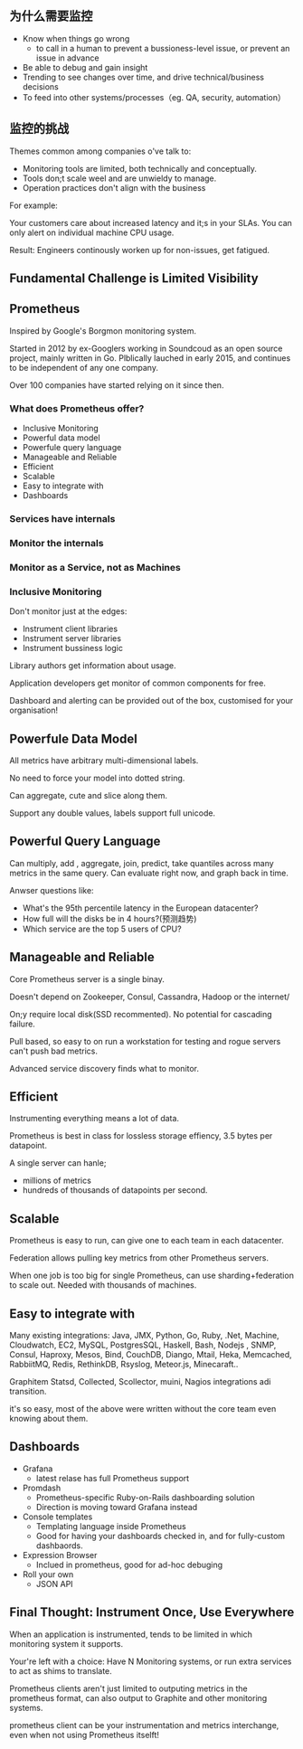 ## 为什么需要监控

* Know when things go wrong
  * to call in a human to prevent a bussioness-level issue, or prevent an issue in advance
* Be able to debug and gain insight
* Trending to see changes over time, and drive technical/business decisions
* To feed into other systems/processes（eg. QA, security, automation）

## 监控的挑战

Themes common among companies o've talk to:

* Monitoring tools are limited, both technically and conceptually.
* Tools don;t scale weel and are unwieldy to manage.
* Operation practices don't align with the business

For example:

Your customers care about increased latency and it;s in your SLAs. You can only alert on individual machine CPU usage.

Result: Engineers continously worken up for non-issues, get fatigued.

## Fundamental Challenge is Limited Visibility

## Prometheus

Inspired by Google's Borgmon monitoring system.

Started in 2012 by ex-Googlers working in Soundcoud as an open source project, mainly written in Go. Plblically lauched in early 2015, and continues to be independent of any one company.

Over 100 companies have started relying on it since then.

### What does Prometheus offer?

* Inclusive Monitoring
* Powerful data model
* Powerfule query language
* Manageable and Reliable
* Efficient
* Scalable
* Easy to integrate with
* Dashboards

### Services have internals

### Monitor the internals

### Monitor as a Service, not as Machines

### Inclusive Monitoring

Don't monitor just at the edges:

* Instrument client libraries
* Instrument server libraries
* Instrument bussiness logic

Library authors get information about usage.

Application developers get monitor of common components for free.

Dashboard and alerting can be provided out of the box, customised for your organisation!

## Powerfule Data Model

All metrics have arbitrary multi-dimensional labels.

No need to force your model into dotted string.

Can aggregate, cute and slice along them.

Support any double values, labels support full unicode.

## Powerful Query Language

Can multiply, add , aggregate, join, predict, take quantiles across many metrics in the same query. Can evaluate right now, and graph back in time.

Anwser questions like:

* What's the 95th percentile latency in the European datacenter?
* How full will the disks be in 4 hours?(预测趋势)
* Which service are the top 5 users of CPU?

## Manageable and Reliable

Core Prometheus server is a single binay.

Doesn't depend on Zookeeper, Consul, Cassandra, Hadoop or the internet/

On;y require local disk(SSD recommented). No potential for cascading failure.

Pull based, so easy to on run a workstation for testing and rogue servers can't push bad metrics.

Advanced service discovery finds what to monitor.

## Efficient

Instrumenting everything means a lot of data.

Prometheus is best in class for lossless storage effiency, 3.5 bytes per datapoint.

A single server can hanle;

* millions of metrics
* hundreds of thousands of datapoints per second.

## Scalable

Prometheus is easy to run, can give one to each team in each datacenter.

Federation allows pulling key metrics from other Prometheus servers.

When one job is too big for single Prometheus, can use sharding+federation to scale out. Needed with thousands of machines.

## Easy to integrate with

Many existing integrations: Java, JMX, Python, Go, Ruby, .Net, Machine, Cloudwatch, EC2, MySQL, PostgresSQL, Haskell, Bash, Nodejs , SNMP, Consul, Haproxy, Mesos, Bind, CouchDB, Diango, Mtail, Heka, Memcached, RabbiitMQ, Redis, RethinkDB, Rsyslog, Meteor.js, Minecaraft..

Graphitem Statsd, Collected, Scollector, muini, Nagios integrations adi transition.

it's so easy, most of the above were written without the core team even knowing about them.

## Dashboards

* Grafana
    * latest relase has full Prometheus support
* Promdash
    * Prometheus-specific Ruby-on-Rails dashboarding solution
    * Direction is moving toward Grafana instead
* Console templates
    * Templating language inside Prometheus
    * Good for having your dashboards checked in, and for fully-custom dashbaords.
* Expression Browser
    * Inclued in prometheus, good for ad-hoc debuging
* Roll your own
    * JSON API

## Final Thought: Instrument Once, Use Everywhere

When an application is instrumented, tends to be limited in which monitoring system it supports.

Your're left with a choice: Have N Monitoring systems, or run extra services to act as shims to translate.

Prometheus clients aren't just limited to outputing metrics in the prometheus format, can also output to Graphite and other monitoring systems.

prometheus client can be your instrumentation and metrics interchange, even when not using Prometheus itselft!